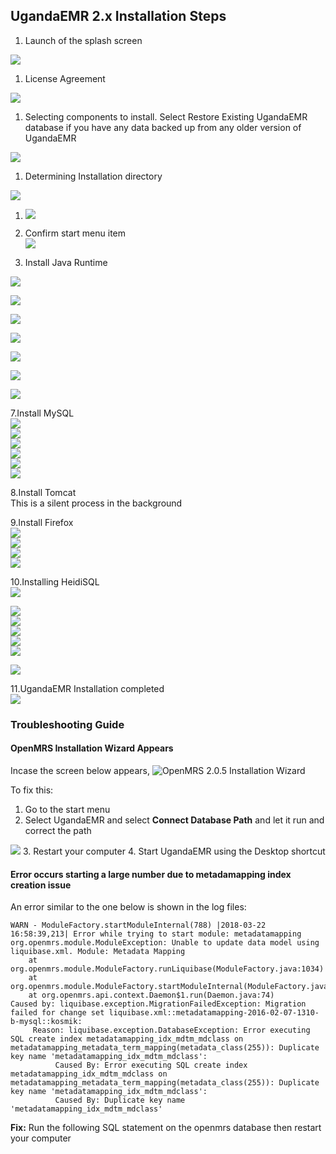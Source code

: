 ## UgandaEMR 2.x Installation Steps

1. Launch of the splash screen

![](/images/installer/splash.jpg)

1. License Agreement

![](/images/installer/1.2-agreement.jpg)

1. Selecting components to install. Select Restore Existing UgandaEMR database if you have any data backed up from any older version of UgandaEMR

![](/assets/Components.PNG)

1. Determining Installation directory

![](/images/installer/1.4-location.jpg)

1. ![](/assets/Components.PNG)

2. Confirm start menu item  
   ![](/images/installer/1.5-shortcut.jpg)

3. Install Java Runtime

![](/images/installer/2.1-inst-java.jpg)

![](/assets/Java1.1.PNG)

![](/assets/Java2.PNG)

![](/assets/Java3.PNG)

![](/assets/Java4.PNG)

![](/assets/Java5.PNG)

![](/assets/Java6.PNG)

7.Install MySQL  
![](/images/installer/3.1-mysql-configure.jpg)  
![](/images/installer/3.2-standard.jpg)  
![](/images/installer/3.3-comd1.jpg)  
![](/images/installer/3.4-password-for-root.jpg)  
![](/images/installer/3.5-execute.jpg)  
![](/images/installer/3.6-mysql-finished.jpg)

8.Install Tomcat  
This is a silent process in the background

9.Install Firefox  
![](/images/installer/5.3-fire-fox-inst.jpg)  
![](/images/installer/5.4-fire-standard.jpg)  
![](/images/installer/5.5-fire-fox-directory.jpg)  
![](/images/installer/5.1-fire.jpg)

10.Installing HeidiSQL  
![](/images/installer/1.1heidisql.PNG)

![](/images/installer/1.2heidisql.PNG)  
![](/images/installer/1.3heidisql.PNG)  
![](/images/installer/1.4heidisql.PNG)  
![](/images/installer/1.5heidisql.PNG)  
![](/images/installer/1.6heidisql.PNG)

![](/images/installer/1.7heidisql.PNG)

11.UgandaEMR Installation completed  
![](/images/installer/6.0-complete-installation.jpg)

### Troubleshooting Guide 
#### OpenMRS Installation Wizard Appears 
Incase the screen below appears, ![OpenMRS 2.0.5 Installation Wizard](/assets/intital_setup_screen.PNG)

To fix this:

1. Go to the start menu
2. Select UgandaEMR and select **Connect Database Path** and let it run and correct the path

![](/assets/PATH.png)
3. Restart your computer 
4. Start UgandaEMR using the Desktop shortcut
#### Error occurs starting a large number due to metadamapping index creation issue 
An error similar to the one below is shown in the log files: 

```
WARN - ModuleFactory.startModuleInternal(788) |2018-03-22 16:58:39,213| Error while trying to start module: metadatamapping
org.openmrs.module.ModuleException: Unable to update data model using liquibase.xml. Module: Metadata Mapping
	at org.openmrs.module.ModuleFactory.runLiquibase(ModuleFactory.java:1034)
	at org.openmrs.module.ModuleFactory.startModuleInternal(ModuleFactory.java:728)
	at org.openmrs.api.context.Daemon$1.run(Daemon.java:74)
Caused by: liquibase.exception.MigrationFailedException: Migration failed for change set liquibase.xml::metadatamapping-2016-02-07-1310-b-mysql::kosmik:
     Reason: liquibase.exception.DatabaseException: Error executing SQL create index metadatamapping_idx_mdtm_mdclass on metadatamapping_metadata_term_mapping(metadata_class(255)): Duplicate key name 'metadatamapping_idx_mdtm_mdclass':
          Caused By: Error executing SQL create index metadatamapping_idx_mdtm_mdclass on metadatamapping_metadata_term_mapping(metadata_class(255)): Duplicate key name 'metadatamapping_idx_mdtm_mdclass':
          Caused By: Duplicate key name 'metadatamapping_idx_mdtm_mdclass'
```

**Fix:** Run the following SQL statement on the openmrs database then restart your computer 

```DROP index metadatamapping_idx_mdtm_mdclass ON metadatamapping_metadata_term_mapping;
```



          
          

